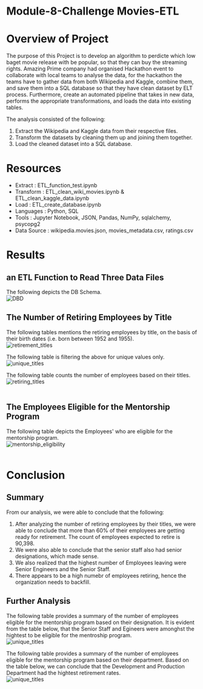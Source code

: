 # Module-8-Challenge  Movies-ETL
# Overview of Project #
The purpose of this Project is to develop an algorithm to perdicte which low baget movie release with be popular, so that they can buy the streaming rights. Amazing Prime company had organised Hackathon event to collaborate with local teams to analyse the data, for the hackathon the teams have to gather data from both Wikipedia and Kaggle, combine them, and save them into a SQL database so that they have clean dataset by ELT process. Furthermore, create an automated pipeline that takes in new data, performs the appropriate transformations, and loads the data into existing tables. 

The analysis consisted of the following:
1. Extract the Wikipedia and Kaggle data from their respective files.
2. Transform the datasets by cleaning them up and joining them together.
3. Load the cleaned dataset into a SQL database.

# Resources #

- Extract : ETL_function_test.ipynb
- Transform : ETL_clean_wiki_movies.ipynb & ETL_clean_kaggle_data.ipynb <br>
- Load : ETL_create_database.ipynb <br>
- Languages : Python, SQL <br>
- Tools : Jupyter Notebook, JSON, Pandas, NumPy, sqlalchemy, psycopg2 <br>
- Data Source : wikipedia.movies.json, movies_metadata.csv, ratings.csv 

# Results #
## an ETL Function to Read Three Data Files ##
The following depicts the DB Schema. <br>
![DBD](/Pewlett-Hackard-Analysis/Image/EmployeeDB.png)

##  The Number of Retiring Employees by Title ##
The following tables mentions the retiring employees by title, on the basis of their birth dates (i.e. born between 1952 and 1955). <br>
![retirement_titles](/Pewlett-Hackard-Analysis/Image/retirement_titles.png) <br>

The following table is filtering the above for unique values only. <br>
![unique_titles](/Pewlett-Hackard-Analysis/Image/unique_titles.png) <br>

The following table counts the number of employees based on their titles. <br>
![retiring_titles](/Pewlett-Hackard-Analysis/Image/retiring_titles.png)
<br><br>

## The Employees Eligible for the Mentorship Program ##
The following table depicts the Employees' who are eligible for the mentorship program. <br>
![mentorship_eligibility](/Pewlett-Hackard-Analysis/Image/mentorship_eligibility.png)
<br><br>

# Conclusion #
## Summary ##
From our analysis, we were able to conclude that the following:
1. After analyzing the number of retiring employees by their titles, we were able to conclude that more than 60% of their employees are getting ready for retirement. The count of employees expected to retire is 90,398.
2. We were also able to conclude that the senior staff also had senior designations, which made sense.
3. We also realized that the highest number of Employees leaving were Senior Engineers and the Senior Staff. 
4. There appears to be a high numebr of employees retiring, hence the organization needs to backfill. 

## Further Analysis ##
The following table provides a summary of the number of employees eligible for the mentorship program based on their designation. 
It is evident from the table below, that the Senior Staff and Egineers were amonghst the hightest to be eligible for the mentroship program. <br>
![unique_titles](/Pewlett-Hackard-Analysis/Image/mentorship_emp.png) <br>

The following table provides a summary of the number of employees eligible for the mentorship program based on their department. 
Based on the table below, we can conclude that the Development and Production Department had the hightest retirement rates. <br>
![unique_titles](/Pewlett-Hackard-Analysis/Image/retirement_departments.png) <br>
